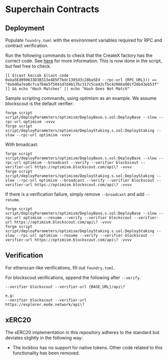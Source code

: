 # Superchain Contracts

## Deployment

Populate `foundry.toml` with the environment variables required for RPC and contract verification.

Run the following commands to check that the CreateX factory has the correct code. See [here](https://github.com/pcaversaccio/createx/blob/43adf407f1313c5975c7db106092c3b636323ef6/README.md?plain=1#L844) for more information. This is now done in the script, but feel free to check.

```
[[ $(cast keccak $(cast code 0xba5Ed099633D3B313e4D5F7bdc1305d3c28ba5Ed --rpc-url {RPC_URL})) == "0xbd8a7ea8cfca7b4e5f5041d7d4b17bc317c5ce42cfbc42066a00cf26b43eb53f" ]] && echo "Hash Matches" || echo "Hash Does Not Match"
```

Sample scripting commands, using optimism as an example. We assume blockscout is the default verifier:

```
forge script script/deployParameters/optimism/DeployBase.s.sol:DeployBase --slow --rpc-url optimism -vvvv
forge script script/deployParameters/optimism/DeployStaking.s.sol:DeployStaking --slow --rpc-url optimism -vvvv
```

With broadcast:

```
forge script script/deployParameters/optimism/DeployBase.s.sol:DeployBase --slow --rpc-url optimism --broadcast --verify --verifier blockscout --verifier-url https://optimism.blockscout.com/api\? -vvvv
forge script script/deployParameters/optimism/DeployStaking.s.sol:DeployStaking --slow --rpc-url optimism --broadcast --verify --verifier blockscout --verifier-url https://optimism.blockscout.com/api\? -vvvv
```

If there is a verification failure, simply remove `--broadcast` and add `--resume`.

```
forge script script/deployParameters/optimism/DeployBase.s.sol:DeployBase --slow --rpc-url optimism --resume --verify --verifier blockscout --verifier-url https://optimism.blockscout.com/api\? -vvvv
forge script script/deployParameters/optimism/DeployStaking.s.sol:DeployStaking --slow --rpc-url optimism --resume --verify --verifier blockscout --verifier-url https://optimism.blockscout.com/api\? -vvvv
```

## Verification

For etherscan-like verifications, fill out `foundry.toml`.

For blockscout verifications, append the following after `--verify`.

```
--verifier blockscout --verifier-url {BASE_URL}/api\?

e.g: 
--verifier blockscout --verifier-url https://explorer.mode.network/api\?
```

## xERC20

The xERC20 implementation in this repository adheres to the standard but deviates slightly in the following way:
- The lockbox has no support for native tokens. Other code related to this functionality has been removed.